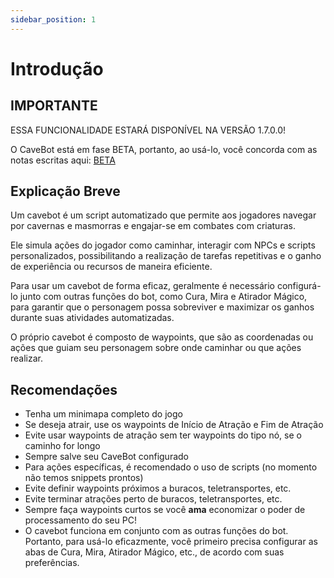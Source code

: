 ```yaml
---
sidebar_position: 1
---
```


# Introdução
## IMPORTANTE
ESSA FUNCIONALIDADE ESTARÁ DISPONÍVEL NA VERSÃO 1.7.0.0!

O CaveBot está em fase BETA, portanto, ao usá-lo, você concorda com as notas escritas aqui: [BETA](../about_beta)

## Explicação Breve
Um cavebot é um script automatizado que permite aos jogadores navegar por cavernas e masmorras e engajar-se em combates com criaturas.

Ele simula ações do jogador como caminhar, interagir com NPCs e scripts personalizados, possibilitando a realização de tarefas repetitivas e o ganho de experiência ou recursos de maneira eficiente.

Para usar um cavebot de forma eficaz, geralmente é necessário configurá-lo junto com outras funções do bot, como Cura, Mira e Atirador Mágico, para garantir que o personagem possa sobreviver e maximizar os ganhos durante suas atividades automatizadas.

O próprio cavebot é composto de waypoints, que são as coordenadas ou ações que guiam seu personagem sobre onde caminhar ou que ações realizar.

## Recomendações
- Tenha um minimapa completo do jogo
- Se deseja atrair, use os waypoints de Início de Atração e Fim de Atração
- Evite usar waypoints de atração sem ter waypoints do tipo nó, se o caminho for longo
- Sempre salve seu CaveBot configurado
- Para ações específicas, é recomendado o uso de scripts (no momento não temos snippets prontos)
- Evite definir waypoints próximos a buracos, teletransportes, etc.
- Evite terminar atrações perto de buracos, teletransportes, etc.
- Sempre faça waypoints curtos se você **ama** economizar o poder de processamento do seu PC!
- O cavebot funciona em conjunto com as outras funções do bot. Portanto, para usá-lo eficazmente, você primeiro precisa configurar as abas de Cura, Mira, Atirador Mágico, etc., de acordo com suas preferências.